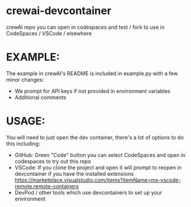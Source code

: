 # crewai-devcontainer
crewAI repo you can open in codespaces and test / fork to use in CodeSpaces / VSCode / elsewhere

# EXAMPLE:

The example in crewAI's README is included in example.py with a few minor changes:
* We prompt for API keys if not provided in environment variables
* Additional comments

# USAGE:

You will need to just open the dev container, there's a lot of options to do this including:
* GitHub: Green "Code" button you can select CodeSpaces and open in codespaces to try out this repo
* VSCode: If you clone the project and open it will prompt to reopen in devcontainer if you have the installed extensions https://marketplace.visualstudio.com/items?itemName=ms-vscode-remote.remote-containers
* DevPod / other tools which use devcontainers to set up your environment
